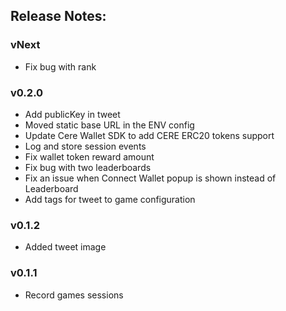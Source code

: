 ## Release Notes:

### vNext
- Fix bug with rank

### v0.2.0

- Add publicKey in tweet
- Moved static base URL in the ENV config
- Update Cere Wallet SDK to add CERE ERC20 tokens support
- Log and store session events
- Fix wallet token reward amount
- Fix bug with two leaderboards
- Fix an issue when Connect Wallet popup is shown instead of Leaderboard
- Add tags for tweet to game configuration

### v0.1.2

- Added tweet image

### v0.1.1

- Record games sessions
